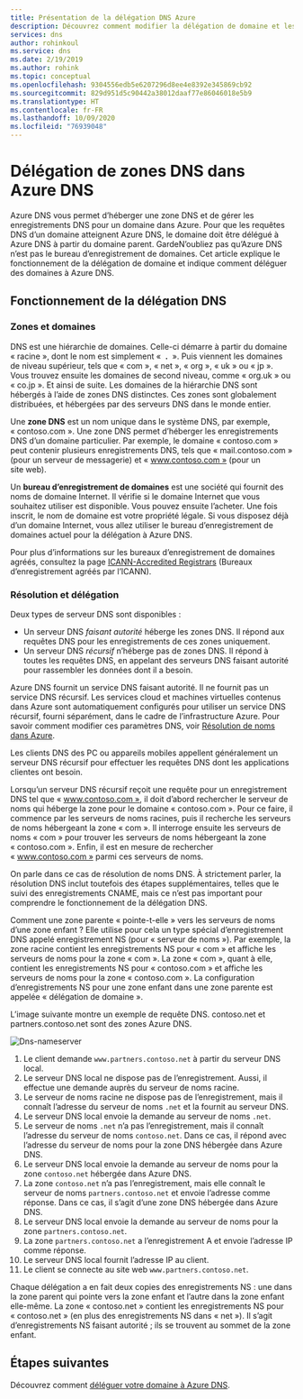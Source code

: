 ```yaml
---
title: Présentation de la délégation DNS Azure
description: Découvrez comment modifier la délégation de domaine et les serveurs de noms Azure DNS pour fournir l’hébergement d’un domaine.
services: dns
author: rohinkoul
ms.service: dns
ms.date: 2/19/2019
ms.author: rohink
ms.topic: conceptual
ms.openlocfilehash: 9304556edb5e6207296d8ee4e8392e345869cb92
ms.sourcegitcommit: 829d951d5c90442a38012daaf77e86046018e5b9
ms.translationtype: HT
ms.contentlocale: fr-FR
ms.lasthandoff: 10/09/2020
ms.locfileid: "76939048"
---
```

# <a name="delegation-of-dns-zones-with-azure-dns"></a>Délégation de zones DNS dans Azure DNS

Azure DNS vous permet d’héberger une zone DNS et de gérer les enregistrements DNS pour un domaine dans Azure. Pour que les requêtes DNS d’un domaine atteignent Azure DNS, le domaine doit être délégué à Azure DNS à partir du domaine parent. GardeN’oubliez pas qu’Azure DNS n’est pas le bureau d’enregistrement de domaines. Cet article explique le fonctionnement de la délégation de domaine et indique comment déléguer des domaines à Azure DNS.

## <a name="how-dns-delegation-works"></a>Fonctionnement de la délégation DNS

### <a name="domains-and-zones"></a>Zones et domaines

DNS est une hiérarchie de domaines. Celle-ci démarre à partir du domaine « racine », dont le nom est simplement «  **.**  ».  Puis viennent les domaines de niveau supérieur, tels que « com », « net », « org », « uk » ou « jp ».  Vous trouvez ensuite les domaines de second niveau, comme « org.uk » ou « co.jp ».  Et ainsi de suite. Les domaines de la hiérarchie DNS sont hébergés à l’aide de zones DNS distinctes. Ces zones sont globalement distribuées, et hébergées par des serveurs DNS dans le monde entier.

Une **zone DNS** est un nom unique dans le système DNS, par exemple, « contoso.com ». Une zone DNS permet d’héberger les enregistrements DNS d’un domaine particulier. Par exemple, le domaine « contoso.com » peut contenir plusieurs enregistrements DNS, tels que « mail.contoso.com » (pour un serveur de messagerie) et « www.contoso.com » (pour un site web).

Un **bureau d’enregistrement de domaines** est une société qui fournit des noms de domaine Internet. Il vérifie si le domaine Internet que vous souhaitez utiliser est disponible. Vous pouvez ensuite l’acheter. Une fois inscrit, le nom de domaine est votre propriété légale. Si vous disposez déjà d’un domaine Internet, vous allez utiliser le bureau d’enregistrement de domaines actuel pour la délégation à Azure DNS.

Pour plus d’informations sur les bureaux d’enregistrement de domaines agréés, consultez la page [ICANN-Accredited Registrars](https://www.icann.org/registrar-reports/accredited-list.html) (Bureaux d’enregistrement agréés par l’ICANN).

### <a name="resolution-and-delegation"></a>Résolution et délégation

Deux types de serveur DNS sont disponibles :

* Un serveur DNS *faisant autorité* héberge les zones DNS. Il répond aux requêtes DNS pour les enregistrements de ces zones uniquement.
* Un serveur DNS *récursif* n’héberge pas de zones DNS. Il répond à toutes les requêtes DNS, en appelant des serveurs DNS faisant autorité pour rassembler les données dont il a besoin.

Azure DNS fournit un service DNS faisant autorité.  Il ne fournit pas un service DNS récursif. Les services cloud et machines virtuelles contenus dans Azure sont automatiquement configurés pour utiliser un service DNS récursif, fourni séparément, dans le cadre de l’infrastructure Azure. Pour savoir comment modifier ces paramètres DNS, voir [Résolution de noms dans Azure](../virtual-network/virtual-networks-name-resolution-for-vms-and-role-instances.md#name-resolution-that-uses-your-own-dns-server).

Les clients DNS des PC ou appareils mobiles appellent généralement un serveur DNS récursif pour effectuer les requêtes DNS dont les applications clientes ont besoin.

Lorsqu’un serveur DNS récursif reçoit une requête pour un enregistrement DNS tel que « www.contoso.com », il doit d’abord rechercher le serveur de noms qui héberge la zone pour le domaine « contoso.com ». Pour ce faire, il commence par les serveurs de noms racines, puis il recherche les serveurs de noms hébergeant la zone « com ». Il interroge ensuite les serveurs de noms « com » pour trouver les serveurs de noms hébergeant la zone « contoso.com ».  Enfin, il est en mesure de rechercher « www.contoso.com » parmi ces serveurs de noms.

On parle dans ce cas de résolution de noms DNS. À strictement parler, la résolution DNS inclut toutefois des étapes supplémentaires, telles que le suivi des enregistrements CNAME, mais ce n’est pas important pour comprendre le fonctionnement de la délégation DNS.

Comment une zone parente « pointe-t-elle » vers les serveurs de noms d’une zone enfant ? Elle utilise pour cela un type spécial d’enregistrement DNS appelé enregistrement NS (pour « serveur de noms »). Par exemple, la zone racine contient les enregistrements NS pour « com » et affiche les serveurs de noms pour la zone « com ». La zone « com », quant à elle, contient les enregistrements NS pour « contoso.com » et affiche les serveurs de noms pour la zone « contoso.com ». La configuration d’enregistrements NS pour une zone enfant dans une zone parente est appelée « délégation de domaine ».

L’image suivante montre un exemple de requête DNS. contoso.net et partners.contoso.net sont des zones Azure DNS.

![Dns-nameserver](./media/dns-domain-delegation/image1.png)

1. Le client demande `www.partners.contoso.net` à partir du serveur DNS local.
2. Le serveur DNS local ne dispose pas de l’enregistrement. Aussi, il effectue une demande auprès du serveur de noms racine.
3. Le serveur de noms racine ne dispose pas de l’enregistrement, mais il connaît l’adresse du serveur de noms `.net` et la fournit au serveur DNS.
4. Le serveur DNS local envoie la demande au serveur de noms `.net`.
5. Le serveur de noms `.net` n’a pas l’enregistrement, mais il connaît l’adresse du serveur de noms `contoso.net`. Dans ce cas, il répond avec l’adresse du serveur de noms pour la zone DNS hébergée dans Azure DNS.
6. Le serveur DNS local envoie la demande au serveur de noms pour la zone `contoso.net` hébergée dans Azure DNS.
7. La zone `contoso.net` n’a pas l’enregistrement, mais elle connaît le serveur de noms `partners.contoso.net` et envoie l’adresse comme réponse. Dans ce cas, il s’agit d’une zone DNS hébergée dans Azure DNS.
8. Le serveur DNS local envoie la demande au serveur de noms pour la zone `partners.contoso.net`.
9. La zone `partners.contoso.net` a l’enregistrement A et envoie l’adresse IP comme réponse.
10. Le serveur DNS local fournit l’adresse IP au client.
11. Le client se connecte au site web `www.partners.contoso.net`.

Chaque délégation a en fait deux copies des enregistrements NS : une dans la zone parent qui pointe vers la zone enfant et l’autre dans la zone enfant elle-même. La zone « contoso.net » contient les enregistrements NS pour « contoso.net » (en plus des enregistrements NS dans « net »). Il s’agit d’enregistrements NS faisant autorité ; ils se trouvent au sommet de la zone enfant.

## <a name="next-steps"></a>Étapes suivantes

Découvrez comment [déléguer votre domaine à Azure DNS](dns-delegate-domain-azure-dns.md).

